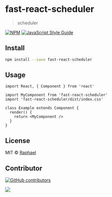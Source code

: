 # fast-react-scheduler


> scheduler

[![NPM](https://img.shields.io/npm/v/fast-react-scheduler.svg)](https://www.npmjs.com/package/fast-react-scheduler) [![JavaScript Style Guide](https://img.shields.io/badge/code_style-standard-brightgreen.svg)](https://standardjs.com)

## Install

```bash
npm install --save fast-react-scheduler
```

## Usage

```tsx
import React, { Component } from 'react'

import MyComponent from 'fast-react-scheduler'
import 'fast-react-scheduler/dist/index.css'

class Example extends Component {
  render() {
    return <MyComponent />
  }
}
```

## License

MIT © [Raphael](https://github.com/Raphael)

## Contributor
[![GitHub contributors](https://img.shields.io/github/contributors/r-squared-v/badges.svg)](https://github.com/r-squared-v/fast-react-scheduler/graphs/contributors)

<a href = "https://github.com/r-squared-v/fast-react-scheduler/graphs/contributors">
<img src = "https://contrib.rocks/image?repo=r-squared-v/fast-react-scheduler" />
</a>


